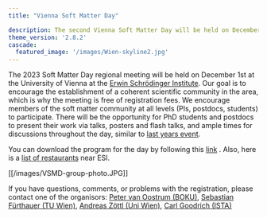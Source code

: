 ```yaml
---
title: "Vienna Soft Matter Day"

description: The second Vienna Soft Matter Day will be held on December 1st 2023 at the Erwin Schrödinger Institute of University of Vienna
theme_version: '2.8.2'
cascade:
  featured_image: '/images/Wien-skyline2.jpg'
---
```


The 2023 Soft Matter Day regional meeting will be held on December 1st 
at the University of Vienna at the [Erwin Schrödinger Institute](https://www.esi.ac.at/). Our goal is to encourage the establishment of a
coherent scientific community in
the area, which is why the meeting is free of registration fees. We encourage members of the soft matter community at all levels (PIs, postdocs, students)
to participate. There will be the opportunity for PhD students and postdocs to
present their work via talks, posters and flash talks, and ample times for
discussions throughout the day, similar to [last years event](vsmd22). 

You can download the program for the day by following this [link](/ProgramVSMD23.pdf) . Also, here is a [list of restaurants](/restaurants.pdf) near ESI.

[[/images/VSMD-group-photo.JPG]]

If you have questions, comments, or problems with the registration, please contact one of the organisors:
[Peter van Oostrum (BOKU)](mailto:peter.van.oostrum@boku.ac.at), [Sebastian Fürthauer (TU Wien)](mailto:fuerthauer@iap.tuwien.ac.at),
[Andreas Zöttl (Uni Wien)](mailto:andreas.zoettl@univie.ac.at), [Carl Goodrich (ISTA)](mailto:carl.goodrich@ist.ac.at)




